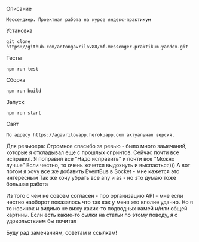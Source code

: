 Описание
```
Мессенджер. Проектная работа на курсе яндекс-практикум
```
Установка
```
git clone https://github.com/antongavrilov88/mf.messenger.praktikum.yandex.git
```
Тесты
```
npm run test
```
Сборка
```
npm run build
```
Запуск
```
npm run start
```
Сайт
```
По адресу https://agavrilovapp.herokuapp.com актуальная версия.
```

Для ревьюера:
Огромное спасибо за ревью - было много замечаний, которые я откладывал еще с прошлых спринтов. Сейчас почти все исправил. 
Я поправил все "Надо исправить" и почти все "Можно лучше"
Если честно, то очень хочется выдохнуть и выспасться)))
А вот потом я хочу все же добавить EventBus в Socket - мне кажется это интересным
Так же хочу убрать все any и as - но это думаю тоже большая работа

Из того с чем не совсем согласен - про организацию API - мне если честно наоборот показалось что так как у меня это вполне удачно.
Но я то новичок и видимо не вижу каких-то подводных камей и/или общей картины. Если есть какие-то сылки на статьи по этому поводу, я с удовольствием бы почитал

Буду рад замечаниям, советам и ссылкам!